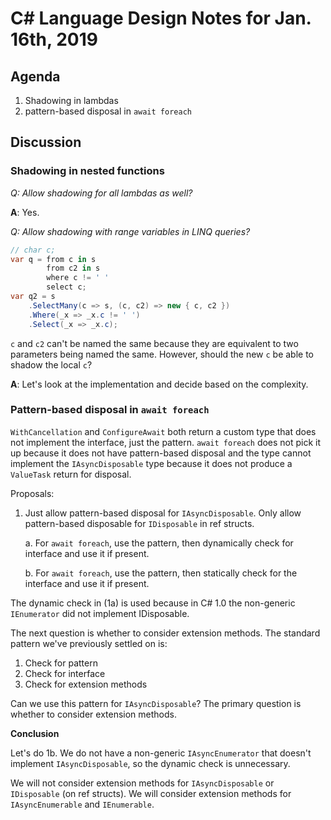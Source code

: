 
# C# Language Design Notes for Jan. 16th, 2019

## Agenda

1. Shadowing in lambdas
2. pattern-based disposal in `await foreach`

## Discussion

### Shadowing in nested functions

*Q: Allow shadowing for all lambdas as well?*

**A**: Yes.

*Q: Allow shadowing with range variables in LINQ queries?*

```C#
// char c;
var q = from c in s
        from c2 in s
        where c != ' '
        select c;
var q2 = s
    .SelectMany(c => s, (c, c2) => new { c, c2 })
    .Where(_x => _x.c != ' ')
    .Select(_x => _x.c);
```

`c` and `c2` can't be named the same because they are equivalent to two
parameters being named the same. However, should the new `c` be able to
shadow the local `c`?

**A**: Let's look at the implementation and decide based on the complexity.

### Pattern-based disposal in `await foreach`

`WithCancellation` and `ConfigureAwait` both return a custom type that does
not implement the interface, just the pattern. `await foreach` does not pick
it up because it does not have pattern-based disposal and the type cannot
implement the `IAsyncDisposable` type because it does not produce a `ValueTask`
return for disposal.

Proposals:

1. Just allow pattern-based disposal for `IAsyncDisposable`. Only allow
   pattern-based disposable for `IDisposable` in ref structs.

   a. For `await foreach`, use the pattern, then dynamically check for
   interface and use it if present.

   b. For `await foreach`, use the pattern, then statically check for the
   interface and use it if present.

The dynamic check in (1a) is used because in C# 1.0 the non-generic `IEnumerator`
did not implement IDisposable.

The next question is whether to consider extension methods. The standard pattern
we've previously settled on is:

1. Check for pattern
2. Check for interface
3. Check for extension methods

Can we use this pattern for `IAsyncDisposable`? The primary question is whether
to consider extension methods.

**Conclusion**

Let's do 1b. We do not have a non-generic `IAsyncEnumerator` that doesn't
implement `IAsyncDisposable`, so the dynamic check is unnecessary.

We will not consider extension methods for `IAsyncDisposable` or
`IDisposable` (on ref structs). We will consider extension methods for
`IAsyncEnumerable` and `IEnumerable`.
